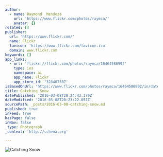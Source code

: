 ```yaml
---
author:
  - name: Raymond  Mendoza
    url: 'https://www.flickr.com/photos/raymca/'
    avatar: {}
related: []
publisher:
  url: 'https://www.flickr.com/'
  name: Flickr
  favicon: 'https://www.flickr.com/favicon.ico'
  domain: www.flickr.com
keywords: []
app_links:
  - url: 'flickr://flickr.com/photos/raymca/16464586992'
    type: ios
    namespace: ai
    app_name: Flickr
    app_store_id: '328407587'
isBasedOnUrl: 'https://www.flickr.com/photos/raymca/16464586992/in/dateposted-public/'
title: Catching Snow
datePublished: '2016-03-08T20:24:43.179Z'
dateModified: '2016-03-08T20:23:22.057Z'
sourcePath: _posts/2016-03-08-catching-snow.md
published: true
inFeed: true
hasPage: false
inNav: false
_type: Photograph
_context: 'http://schema.org'

---
```

![Catching Snow](https://farm9.staticflickr.com/8579/16464586992_0fc27d863d_b.jpg)
